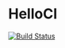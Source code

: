 # HelloCI
[![Build Status](https://travis-ci.org/NG90/L1.svg?branch=master)](https://travis-ci.org/NG90/L1)
